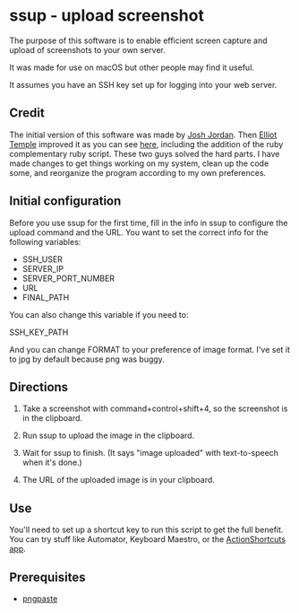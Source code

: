 # ssup - upload screenshot

The purpose of this software is to enable efficient screen capture and upload of screenshots to your own server.

It was made for use on macOS but other people may find it useful.

It assumes you have an SSH key set up for logging into your web server.

## Credit

The initial version of this software was made by [Josh Jordan](https://github.com/jordancurve). Then [Elliot Temple](https://github.com/curi) improved it as you can see [here](https://groups.google.com/d/msg/fallible-ideas/ub77-mJZTjA/8tlc0qa9BAAJ), including the addition of the ruby complementary ruby script. These two guys solved the hard parts. I have made changes to get things working on my system, clean up the code some, and reorganize the program according to my own preferences.

## Initial configuration

Before you use ssup for the first time, fill in the info in ssup to configure the
upload command and the URL. You want to set the correct info for the following variables:

- SSH_USER
- SERVER_IP
- SERVER_PORT_NUMBER
- URL
- FINAL_PATH

You can also change this variable if you need to:

SSH_KEY_PATH

And you can change FORMAT to your preference of image format. I've set it to jpg by default because png was buggy.

## Directions

1. Take a screenshot with command+control+shift+4, so the screenshot is in the
   clipboard.

2. Run ssup to upload the image in the clipboard.

3. Wait for ssup to finish. (It says "image uploaded" with text-to-speech
   when it's done.)

4. The URL of the uploaded image is in your clipboard.

## Use

You'll need to set up a shortcut key to run this script to get the full benefit. You can try stuff like Automator, Keyboard Maestro, or the [ActionShortcuts app](https://hazeover.com/actionshortcuts.html).

## Prerequisites

- [pngpaste](https://github.com/jcsalterego/pngpaste)
